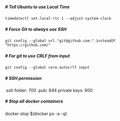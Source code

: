 ##### # Tell Ubuntu to use Local Time 
```
timedatectl set-local-rtc 1 --adjust-system-clock
```

##### # Force Git to always use SSH
```
git config --global url."git@github.com:".insteadOf "https://github.com/"
```

##### # For git to use CRLF from input
```
git config --global core.autocrlf input
```

##### # SSH permission
.ssh folder: 700
.pub: 644
private keys: 600

##### # Stop all docker containers
docker stop $(docker ps -a -q)
